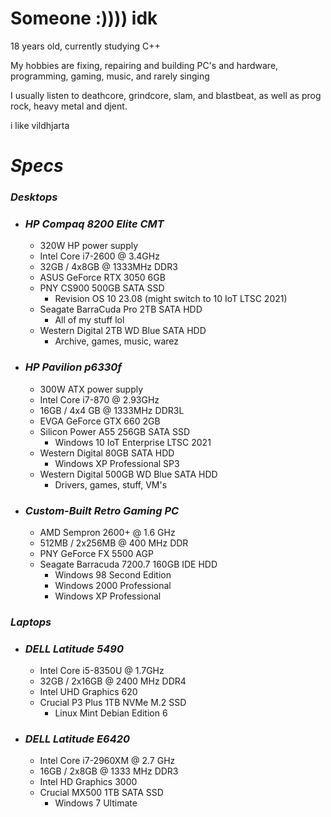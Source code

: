 # Someone :)))) idk
18 years old, currently studying C++

My hobbies are fixing, repairing and building PC's and hardware, programming, gaming, music, and rarely singing

I usually listen to deathcore, grindcore, slam, and blastbeat, as well as prog rock, heavy metal and djent.

i like vildhjarta

# *Specs*
### *Desktops*
- ### *HP Compaq 8200 Elite CMT*
  - 320W HP power supply
  - Intel Core i7-2600 @ 3.4GHz
  - 32GB / 4x8GB @ 1333MHz DDR3
  - ASUS GeForce RTX 3050 6GB
  - PNY CS900 500GB SATA SSD
    - Revision OS 10 23.08 (might switch to 10 IoT LTSC 2021)
  - Seagate BarraCuda Pro 2TB SATA HDD
    - All of my stuff lol
  - Western Digital 2TB WD Blue SATA HDD
    - Archive, games, music, warez
- ### *HP Pavilion p6330f*
  - 300W ATX power supply
  - Intel Core i7-870 @ 2.93GHz
  - 16GB / 4x4 GB @ 1333MHz DDR3L
  - EVGA GeForce GTX 660 2GB
  - Silicon Power A55 256GB SATA SSD
    - Windows 10 IoT Enterprise LTSC 2021
  - Western Digital 80GB SATA HDD
    - Windows XP Professional SP3
  - Western Digital 500GB WD Blue SATA HDD
    - Drivers, games, stuff, VM's
- ### *Custom-Built Retro Gaming PC*
  - AMD Sempron 2600+ @ 1.6 GHz
  - 512MB / 2x256MB @ 400 MHz DDR
  - PNY GeForce FX 5500 AGP
  - Seagate Barracuda 7200.7 160GB IDE HDD
    - Windows 98 Second Edition
    - Windows 2000 Professional
    - Windows XP Professional
### *Laptops*
- ### *DELL Latitude 5490*
  - Intel Core i5-8350U @ 1.7GHz
  - 32GB / 2x16GB @ 2400 MHz DDR4
  - Intel UHD Graphics 620
  - Crucial P3 Plus 1TB NVMe M.2 SSD
    - Linux Mint Debian Edition 6
- ### *DELL Latitude E6420*
  - Intel Core i7-2960XM @ 2.7 GHz
  - 16GB / 2x8GB @ 1333 MHz DDR3
  - Intel HD Graphics 3000
  - Crucial MX500 1TB SATA SSD
    - Windows 7 Ultimate
